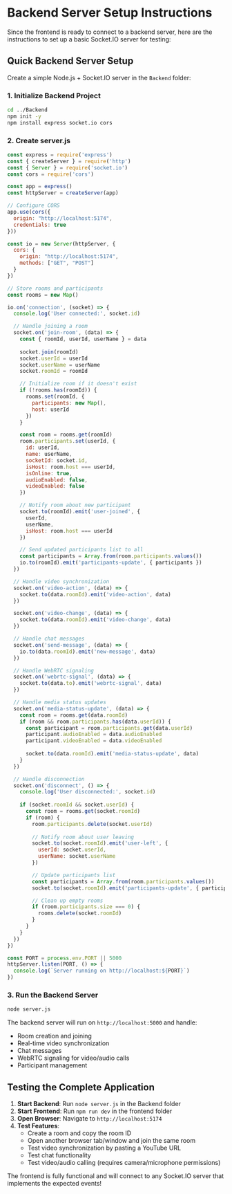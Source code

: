 # Backend Server Setup Instructions

Since the frontend is ready to connect to a backend server, here are the instructions to set up a basic Socket.IO server for testing:

## Quick Backend Server Setup

Create a simple Node.js + Socket.IO server in the `Backend` folder:

### 1. Initialize Backend Project
```bash
cd ../Backend
npm init -y
npm install express socket.io cors
```

### 2. Create server.js
```javascript
const express = require('express')
const { createServer } = require('http')
const { Server } = require('socket.io')
const cors = require('cors')

const app = express()
const httpServer = createServer(app)

// Configure CORS
app.use(cors({
  origin: "http://localhost:5174",
  credentials: true
}))

const io = new Server(httpServer, {
  cors: {
    origin: "http://localhost:5174",
    methods: ["GET", "POST"]
  }
})

// Store rooms and participants
const rooms = new Map()

io.on('connection', (socket) => {
  console.log('User connected:', socket.id)

  // Handle joining a room
  socket.on('join-room', (data) => {
    const { roomId, userId, userName } = data
    
    socket.join(roomId)
    socket.userId = userId
    socket.userName = userName
    socket.roomId = roomId

    // Initialize room if it doesn't exist
    if (!rooms.has(roomId)) {
      rooms.set(roomId, {
        participants: new Map(),
        host: userId
      })
    }

    const room = rooms.get(roomId)
    room.participants.set(userId, {
      id: userId,
      name: userName,
      socketId: socket.id,
      isHost: room.host === userId,
      isOnline: true,
      audioEnabled: false,
      videoEnabled: false
    })

    // Notify room about new participant
    socket.to(roomId).emit('user-joined', {
      userId,
      userName,
      isHost: room.host === userId
    })

    // Send updated participants list to all
    const participants = Array.from(room.participants.values())
    io.to(roomId).emit('participants-update', { participants })
  })

  // Handle video synchronization
  socket.on('video-action', (data) => {
    socket.to(data.roomId).emit('video-action', data)
  })

  socket.on('video-change', (data) => {
    socket.to(data.roomId).emit('video-change', data)
  })

  // Handle chat messages
  socket.on('send-message', (data) => {
    io.to(data.roomId).emit('new-message', data)
  })

  // Handle WebRTC signaling
  socket.on('webrtc-signal', (data) => {
    socket.to(data.to).emit('webrtc-signal', data)
  })

  // Handle media status updates
  socket.on('media-status-update', (data) => {
    const room = rooms.get(data.roomId)
    if (room && room.participants.has(data.userId)) {
      const participant = room.participants.get(data.userId)
      participant.audioEnabled = data.audioEnabled
      participant.videoEnabled = data.videoEnabled
      
      socket.to(data.roomId).emit('media-status-update', data)
    }
  })

  // Handle disconnection
  socket.on('disconnect', () => {
    console.log('User disconnected:', socket.id)
    
    if (socket.roomId && socket.userId) {
      const room = rooms.get(socket.roomId)
      if (room) {
        room.participants.delete(socket.userId)
        
        // Notify room about user leaving
        socket.to(socket.roomId).emit('user-left', {
          userId: socket.userId,
          userName: socket.userName
        })

        // Update participants list
        const participants = Array.from(room.participants.values())
        socket.to(socket.roomId).emit('participants-update', { participants })

        // Clean up empty rooms
        if (room.participants.size === 0) {
          rooms.delete(socket.roomId)
        }
      }
    }
  })
})

const PORT = process.env.PORT || 5000
httpServer.listen(PORT, () => {
  console.log(`Server running on http://localhost:${PORT}`)
})
```

### 3. Run the Backend Server
```bash
node server.js
```

The backend server will run on `http://localhost:5000` and handle:
- Room creation and joining
- Real-time video synchronization
- Chat messages
- WebRTC signaling for video/audio calls
- Participant management

## Testing the Complete Application

1. **Start Backend**: Run `node server.js` in the Backend folder
2. **Start Frontend**: Run `npm run dev` in the frontend folder  
3. **Open Browser**: Navigate to `http://localhost:5174`
4. **Test Features**:
   - Create a room and copy the room ID
   - Open another browser tab/window and join the same room
   - Test video synchronization by pasting a YouTube URL
   - Test chat functionality
   - Test video/audio calling (requires camera/microphone permissions)

The frontend is fully functional and will connect to any Socket.IO server that implements the expected events!

